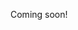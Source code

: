 <!-- use a corpus like wikipedia to find all the ways two things might be related -->
<!-- for example: a->?->b might be a->x->y->b or a->i->j->b -->
<!-- for example: artists ∩ corporations => ?<->? -->

Coming soon!
